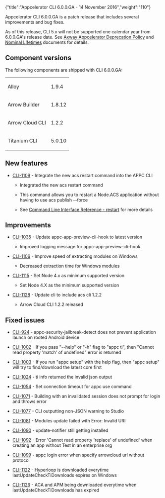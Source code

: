 {"title":"Appcelerator CLI 6.0.0.GA - 14 November 2016","weight":"110"}

Appcelerator CLI 6.0.0.GA is a patch release that includes several improvements and bug fixes.

As of this release, CLI 5.x will not be supported one calendar year from 6.0.0.GA's release date. See [Axway Appcelerator Deprecation Policy](/docs/appc/AMPLIFY_Appcelerator_Services_Overview/Axway_Appcelerator_Deprecation_Policy/) and [Nominal Lifetimes](/docs/appc/AMPLIFY_Appcelerator_Services_Overview/Axway_Appcelerator_Product_Lifecycle/#nominal-lifetimes) documents for details.

## Component versions

The following components are shipped with CLI 6.0.0.GA:

<table class="confluenceTable"><thead class=""></thead><tfoot class=""></tfoot><tbody><tr><td class="confluenceTd" rowspan="1" colspan="1"><p>Alloy</p></td><td class="confluenceTd" rowspan="1" colspan="1"><p>1.9.4</p></td></tr><tr><td class="confluenceTd" rowspan="1" colspan="1"><p>Arrow Builder</p></td><td class="confluenceTd" rowspan="1" colspan="1"><p>1.8.12</p></td></tr><tr><td class="confluenceTd" rowspan="1" colspan="1"><p>Arrow Cloud CLI</p></td><td class="confluenceTd" rowspan="1" colspan="1"><p>1.2.2</p></td></tr><tr><td class="confluenceTd" rowspan="1" colspan="1"><p>Titanium CLI</p></td><td class="confluenceTd" rowspan="1" colspan="1"><p>5.0.10</p></td></tr></tbody></table>

## New features

* [CLI-1109](https://jira.appcelerator.org/browse/CLI-1109) - Integrate the new acs restart command into the APPC CLI

    * Integrated the new acs restart command

    * This command allows you to restart a Node.ACS application without having to use acs publish --force

    * See [Command Line Interface Reference - restart](/docs/appc/AMPLIFY_Runtime_Services/AMPLIFY_Runtime_Services_Guide/AMPLIFY_Runtime_Services_Command-Line_Interface_Reference/#LineInterfaceReference-restart) for more details

## Improvements

* [CLI-1035](https://jira.appcelerator.org/browse/CLI-1035) - Update appc-app-preview-cli-hook to latest version

    * Improved logging message for appc-app-preview-cli-hook

* [CLI-1106](https://jira.appcelerator.org/browse/CLI-1106) - Improve speed of extracting modules on Windows

    * Decreased extraction time for Windows modules

* [CLI-1115](https://jira.appcelerator.org/browse/CLI-1115) - Set Node 4.x as minimum supported version

    * Set Node 4.X as the minimum supported version

* [CLI-1128](https://jira.appcelerator.org/browse/CLI-1128) - Update cli to include acs cli 1.2.2

    * Arrow Cloud CLI 1.2.2 released

## Fixed issues

* [CLI-924](https://jira.appcelerator.org/browse/CLI-924) - appc-security-jailbreak-detect does not prevent application launch on rooted Android device

* [CLI-1002](https://jira.appcelerator.org/browse/CLI-1002) - If you pass "--help" or "-h" flag to "appc ti", then "Cannot read property 'match' of undefined" error is returned

* [CLI-1003](https://jira.appcelerator.org/browse/CLI-1003) - If you run "appc setup" with the help flag, then "appc setup" will try to find/download the latest core first

* [CLI-1024](https://jira.appcelerator.org/browse/CLI-1024) - ti info returned the invalid json output

* [CLI-1054](https://jira.appcelerator.org/browse/CLI-1054) - Set connection timeout for appc use command

* [CLI-1071](https://jira.appcelerator.org/browse/CLI-1071) - Building with an invalidated session does not prompt for login and throws error

* [CLI-1077](https://jira.appcelerator.org/browse/CLI-1077) - CLI outputting non-JSON warning to Studio

* [CLI-1081](https://jira.appcelerator.org/browse/CLI-1081) - Modules update failed with Error: Invalid URI

* [CLI-1090](https://jira.appcelerator.org/browse/CLI-1090) - update-notifier still getting installed

* [CLI-1092](https://jira.appcelerator.org/browse/CLI-1092) - Error 'Cannot read property 'replace' of undefined' when creating an app without Test in an enterprise org

* [CLI-1099](https://jira.appcelerator.org/browse/CLI-1099) - appc login error when specify arrowcloud url without protocol

* [CLI-1122](https://jira.appcelerator.org/browse/CLI-1122) - Hyperloop is downloaded everytime lastUpdateCheckTiDownloads expires on Windows

* [CLI-1126](https://jira.appcelerator.org/browse/CLI-1126) - ACA and APM being downloaded everytime when lastUpdateCheckTiDownloads has expired

